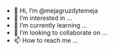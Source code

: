 - 👋 Hi, I’m @mejagruzdytemeja
- 👀 I’m interested in ...
- 🌱 I’m currently learning ...
- 💞️ I’m looking to collaborate on ...
- 📫 How to reach me ...

<!---
mejagruzdytemeja/mejagruzdytemeja is a ✨ special ✨ repository because its `README.md` (this file) appears on your GitHub profile.
You can click the Preview link to take a look at your changes.
--->
